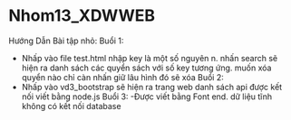 # Nhom13_XDWWEB
Hướng Dẫn Bài tập nhỏ:
Buổi 1:
- Nhấp vào file test.html nhập key là một số nguyên n. nhấn search sẽ hiện ra danh sách các quyển sách với số key tương ứng. muốn xóa quyển nào chỉ càn nhấn giữ lâu hình đó sẽ xóa
Buổi 2:
- Nhấp vào vd3_bootstrap sẽ hiện ra trang web danh sách api được kết nối viết bằng node.js 
Buổi 3:
-Được viết bằng Font end. dữ liệu tĩnh không có kết nối database
